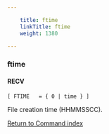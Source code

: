 ```yaml
---

    title: ftime
    linkTitle: ftime
    weight: 1380

---
```

<span id="ftime"></span>

### ftime

#### RECV

`[ FTIME   = { 0 | time } ]`

File creation time (HHMMSSCC).

[Return to Command index](../../)

 
